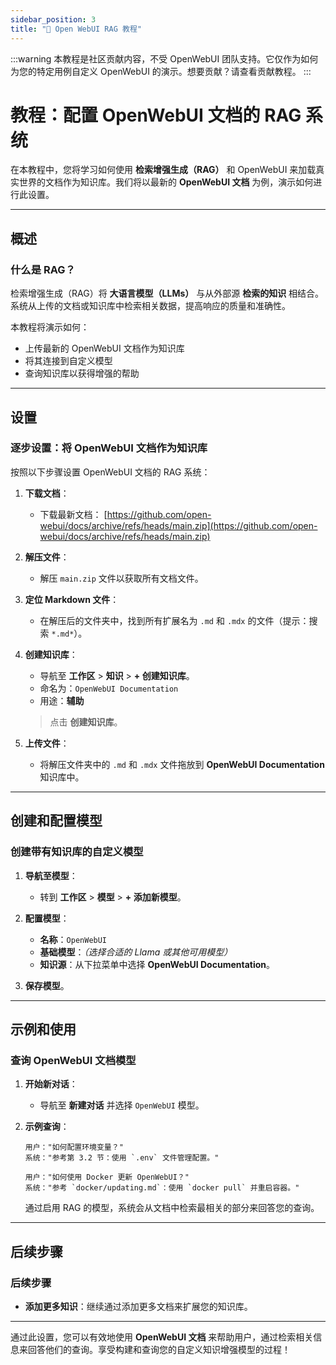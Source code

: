 ```yaml
---
sidebar_position: 3
title: "🔎 Open WebUI RAG 教程"
---
```


:::warning
本教程是社区贡献内容，不受 OpenWebUI 团队支持。它仅作为如何为您的特定用例自定义 OpenWebUI 的演示。想要贡献？请查看贡献教程。
:::

# 教程：配置 OpenWebUI 文档的 RAG 系统

在本教程中，您将学习如何使用 **检索增强生成（RAG）** 和 OpenWebUI 来加载真实世界的文档作为知识库。我们将以最新的 **OpenWebUI 文档** 为例，演示如何进行此设置。

---

## 概述

### 什么是 RAG？

检索增强生成（RAG）将 **大语言模型（LLMs）** 与从外部源 **检索的知识** 相结合。系统从上传的文档或知识库中检索相关数据，提高响应的质量和准确性。

本教程将演示如何：

- 上传最新的 OpenWebUI 文档作为知识库
- 将其连接到自定义模型
- 查询知识库以获得增强的帮助

---

## 设置

### 逐步设置：将 OpenWebUI 文档作为知识库

按照以下步骤设置 OpenWebUI 文档的 RAG 系统：

1. **下载文档**：
   - 下载最新文档：
     [https://github.com/open-webui/docs/archive/refs/heads/main.zip](https://github.com/open-webui/docs/archive/refs/heads/main.zip)

2. **解压文件**：
   - 解压 `main.zip` 文件以获取所有文档文件。

3. **定位 Markdown 文件**：
   - 在解压后的文件夹中，找到所有扩展名为 `.md` 和 `.mdx` 的文件（提示：搜索 `*.md*`）。

4. **创建知识库**：
   - 导航至 **工作区** > **知识** > **+ 创建知识库**。
   - 命名为：`OpenWebUI Documentation`
   - 用途：**辅助**

   > 点击 **创建知识库**。

5. **上传文件**：
   - 将解压文件夹中的 `.md` 和 `.mdx` 文件拖放到 **OpenWebUI Documentation** 知识库中。

---

## 创建和配置模型

### 创建带有知识库的自定义模型

1. **导航至模型**：
   - 转到 **工作区** > **模型** > **+ 添加新模型**。

2. **配置模型**：
   - **名称**：`OpenWebUI`
   - **基础模型**：*（选择合适的 Llama 或其他可用模型）*
   - **知识源**：从下拉菜单中选择 **OpenWebUI Documentation**。

3. **保存模型**。

---

## 示例和使用

### 查询 OpenWebUI 文档模型

1. **开始新对话**：
   - 导航至 **新建对话** 并选择 `OpenWebUI` 模型。

2. **示例查询**：

   ```
   用户："如何配置环境变量？"
   系统："参考第 3.2 节：使用 `.env` 文件管理配置。"
   ```

   ```
   用户："如何使用 Docker 更新 OpenWebUI？"
   系统："参考 `docker/updating.md`：使用 `docker pull` 并重启容器。"
   ```

   通过启用 RAG 的模型，系统会从文档中检索最相关的部分来回答您的查询。

---

## 后续步骤

### 后续步骤

- **添加更多知识**：继续通过添加更多文档来扩展您的知识库。

---

通过此设置，您可以有效地使用 **OpenWebUI 文档** 来帮助用户，通过检索相关信息来回答他们的查询。享受构建和查询您的自定义知识增强模型的过程！
